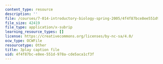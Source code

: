 ```yaml
---
content_type: resource
description: ''
file: /courses/7-014-introductory-biology-spring-2005/4f4f87bce8ee551d978acde5aca1cf3f_LBR4pEC7kwU.vtt
file_size: 42419
file_type: application/x-subrip
learning_resource_types: []
license: https://creativecommons.org/licenses/by-nc-sa/4.0/
ocw_type: OCWFile
resourcetype: Other
title: 3play caption file
uid: 4f4f87bc-e8ee-551d-978a-cde5aca1cf3f
---
```

